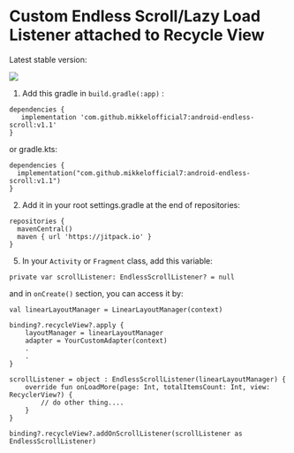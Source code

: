 # Custom Endless Scroll/Lazy Load Listener attached to Recycle View

Latest stable version:

[![](https://jitpack.io/v/mikkelofficial7/android-endless-scroll.svg)](https://jitpack.io/#mikkelofficial7/android-endless-scroll)

1. Add this gradle in ```build.gradle(:app)``` :
```
dependencies {
   implementation 'com.github.mikkelofficial7:android-endless-scroll:v1.1'
}
 ```
or gradle.kts:
```
dependencies {
  implementation("com.github.mikkelofficial7:android-endless-scroll:v1.1")
}
 ```

2. Add it in your root settings.gradle at the end of repositories:
```
repositories {
  mavenCentral()
  maven { url 'https://jitpack.io' }
}
```
5. In your ```Activity``` or ```Fragment``` class, add this variable:
```
private var scrollListener: EndlessScrollListener? = null
```
and in ```onCreate()``` section, you can access it by:
```
val linearLayoutManager = LinearLayoutManager(context)

binding?.recycleView?.apply {
    layoutManager = linearLayoutManager
    adapter = YourCustomAdapter(context)
    .
    .
}

scrollListener = object : EndlessScrollListener(linearLayoutManager) {
    override fun onLoadMore(page: Int, totalItemsCount: Int, view: RecyclerView?) {
        // do other thing....
    }
}

binding?.recycleView?.addOnScrollListener(scrollListener as EndlessScrollListener)
```
